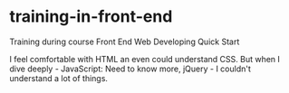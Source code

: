 # training-in-front-end
Training during course Front End Web Developing Quick Start

I feel comfortable with HTML an even could understand CSS. But when I dive deeply - JavaScript: Need to know more, jQuery - I couldn't understand a lot of things. 
